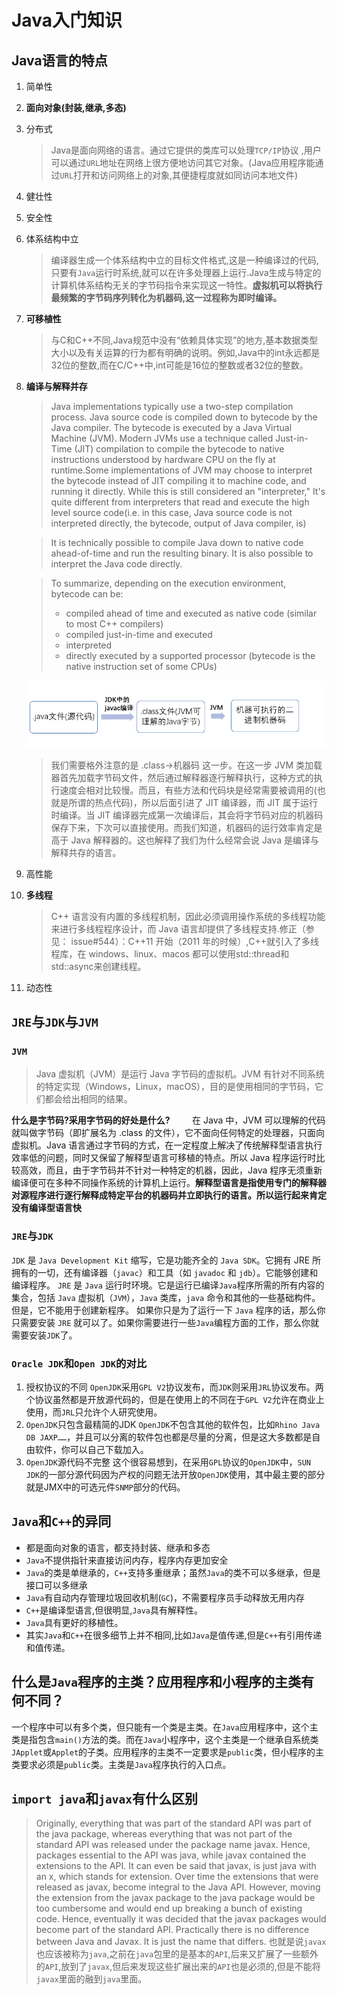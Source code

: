 # Java入门知识

## Java语言的特点
1. 简单性
2. **面向对象(封装,继承,多态)**
3. 分布式
   > Java是面向网络的语言。通过它提供的类库可以处理`TCP/IP`协议 ,用户可以通过`URL`地址在网络上很方便地访问其它对象。(Java应用程序能通过`URL`打开和访问网络上的对象,其便捷程度就如同访问本地文件)
4. 健壮性
5. 安全性
6. 体系结构中立
   > 编译器生成一个体系结构中立的目标文件格式,这是一种编译过的代码,只要有`Java`运行时系统,就可以在许多处理器上运行.Java生成与特定的计算机体系结构无关的字节码指令来实现这一特性。**虚拟机可以将执行最频繁的字节码序列转化为机器码,这一过程称为即时编译。**
7. **可移植性**
   > 与C和C++不同,Java规范中没有“依赖具体实现”的地方,基本数据类型大小以及有关运算的行为都有明确的说明。例如,Java中的int永远都是32位的整数,而在C/C++中,int可能是16位的整数或者32位的整数。
8. **编译与解释并存**
   > Java implementations typically use a two-step compilation process. Java source code is compiled down to bytecode by the Java compiler. The bytecode is executed by a Java Virtual Machine (JVM). Modern JVMs use a technique called Just-in-Time (JIT) compilation to compile the bytecode to native instructions understood by hardware CPU on the fly at runtime.Some implementations of JVM may choose to interpret the bytecode instead of JIT compiling it to machine code, and running it directly. While this is still considered an "interpreter," It's quite different from interpreters that read and execute the high level source code(i.e. in this case, Java source code is not interpreted directly, the bytecode, output of Java compiler, is)

   > It is technically possible to compile Java down to native code ahead-of-time and run the resulting binary. It is also possible to interpret the Java code directly.

   > To summarize, depending on the execution environment, bytecode can be:
   > + compiled ahead of time and executed as native code (similar to most C++ compilers)
   > + compiled just-in-time and executed
   > + interpreted
   > + directly executed by a supported processor (bytecode is the native instruction set of some CPUs)

   ![](2020-12-28-21-45-51.png)
   > 我们需要格外注意的是 .class->机器码 这一步。在这一步 JVM 类加载器首先加载字节码文件，然后通过解释器逐行解释执行，这种方式的执行速度会相对比较慢。而且，有些方法和代码块是经常需要被调用的(也就是所谓的热点代码)，所以后面引进了 JIT 编译器，而 JIT 属于运行时编译。当 JIT 编译器完成第一次编译后，其会将字节码对应的机器码保存下来，下次可以直接使用。而我们知道，机器码的运行效率肯定是高于 Java 解释器的。这也解释了我们为什么经常会说 Java 是编译与解释共存的语言。
9.  高性能
10. **多线程**
    >  C++ 语言没有内置的多线程机制，因此必须调用操作系统的多线程功能来进行多线程程序设计，而 Java 语言却提供了多线程支持.修正（参见： issue#544）：C++11 开始（2011 年的时候）,C++就引入了多线程库，在 windows、linux、macos 都可以使用std::thread和std::async来创建线程。
11. 动态性

## `JRE`与`JDK`与`JVM`

### `JVM`
> Java 虚拟机（JVM）是运行 Java 字节码的虚拟机。JVM 有针对不同系统的特定实现（Windows，Linux，macOS），目的是使用相同的字节码，它们都会给出相同的结果。

**什么是字节码?采用字节码的好处是什么?**
    &nbsp;&nbsp;&nbsp;&nbsp;&nbsp;&nbsp;&nbsp;&nbsp;在 Java 中，JVM 可以理解的代码就叫做字节码（即扩展名为 .class 的文件），它不面向任何特定的处理器，只面向虚拟机。Java 语言通过字节码的方式，在一定程度上解决了传统解释型语言执行效率低的问题，同时又保留了解释型语言可移植的特点。所以 Java 程序运行时比较高效，而且，由于字节码并不针对一种特定的机器，因此，Java 程序无须重新编译便可在多种不同操作系统的计算机上运行。**解释型语言是指使用专门的解释器对源程序进行逐行解释成特定平台的机器码并立即执行的语言。所以运行起来肯定没有编译型语言快**

### `JRE`与`JDK`
`JDK` 是 `Java Development Kit` 缩写，它是功能齐全的 `Java SDK`。它拥有 JRE 所拥有的一切，还有编译器（`javac`）和工具（如 `javadoc` 和 `jdb`）。它能够创建和编译程序。
`JRE` 是 `Java` 运行时环境。它是运行已编译`Java`程序所需的所有内容的集合，包括 `Java` 虚拟机（`JVM`），`Java` 类库，`java` 命令和其他的一些基础构件。但是，它不能用于创建新程序。
如果你只是为了运行一下 `Java` 程序的话，那么你只需要安装 `JRE` 就可以了。如果你需要进行一些`Java`编程方面的工作，那么你就需要安装`JDK`了。

### `Oracle JDK`和`Open JDK`的对比
1. 授权协议的不同
   `OpenJDK`采用`GPL V2`协议发布，而`JDK`则采用`JRL`协议发布。两个协议虽然都是开放源代码的，但是在使用上的不同在于`GPL V2`允许在商业上使用，而`JRL`只允许个人研究使用。
2. `OpenJDK`只包含最精简的JDK
   `OpenJDK`不包含其他的软件包，比如`Rhino Java DB JAXP……`，并且可以分离的软件包也都是尽量的分离，但是这大多数都是自由软件，你可以自己下载加入。
3. `OpenJDK`源代码不完整
   这个很容易想到，在采用`GPL`协议的`OpenJDK`中，`SUN JDK`的一部分源代码因为产权的问题无法开放`OpenJDK`使用，其中最主要的部分就是JMX中的可选元件`SNMP`部分的代码。

## `Java`和`C++`的异同
+ 都是面向对象的语言，都支持封装、继承和多态
+ `Java`不提供指针来直接访问内存，程序内存更加安全
+ `Java`的类是单继承的，`C++`支持多重继承；虽然`Java`的类不可以多继承，但是接口可以多继承
+ `Java`有自动内存管理垃圾回收机制(`GC`)，不需要程序员手动释放无用内存
+ `C++`是编译型语言,但很明显,`Java`具有解释性。
+ `Java`具有更好的移植性。
+ 其实`Java`和`C++`在很多细节上并不相同,比如`Java`是值传递,但是`C++`有引用传递和值传递。

## 什么是`Java`程序的主类？应用程序和小程序的主类有何不同？
一个程序中可以有多个类，但只能有一个类是主类。在`Java`应用程序中，这个主类是指包含`main()`方法的类。而在`Java`小程序中，这个主类是一个继承自系统类`JApplet`或`Applet`的子类。应用程序的主类不一定要求是`public`类，但小程序的主类要求必须是`public`类。主类是`Java`程序执行的入口点。

## `import java`和`javax`有什么区别
> Originally, everything that was part of the standard API was part of the java package, whereas everything that was not part of the standard API was released under the package name javax. Hence, packages essential to the API was java, while javax contained the extensions to the API. It can even be said that javax, is just java with an x, which stands for extension.
> Over time the extensions that were released as javax, become integral to the Java API. However, moving the extension from the javax package to the java package would be too cumbersome and would end up breaking a bunch of existing code. Hence, eventually it was decided that the javax packages would become part of the standard API.
> Practically there is no difference between Java and Javax. It is just the name that differs.
也就是说`javax`也应该被称为`java`,之前在`java`包里的是基本的`API`,后来又扩展了一些额外的`API`,放到了`javax`,但后来发现这些扩展出来的`API`也是必须的,但是不能将`javax`里面的融到`java`里面。